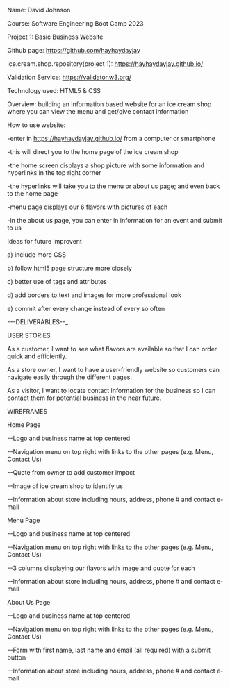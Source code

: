 Name: David Johnson

Course: Software Engineering Boot Camp 2023

Project 1:  Basic Business Website

Github page: https://github.com/hayhaydayjay

ice.cream.shop.repository(project 1): https://hayhaydayjay.github.io/

Validation Service: https://validator.w3.org/

Technology used:    HTML5 & CSS

Overview:   building an information based website for an ice cream shop where you can view the menu and get/give contact information


How to use website:   

-enter in https://hayhaydayjay.github.io/ from a computer or smartphone

-this will direct you to the home page of the ice cream shop

-the home screen displays a shop picture with some information and hyperlinks in the top right corner

-the hyperlinks will take you to the menu or about us page; and even back to the home page

-menu page displays our 6 flavors with pictures of each

-in the about us page, you can enter in information for an event and submit to us



Ideas for future improvent

  a) include more CSS

  b) follow html5 page structure more closely
  
  c) better use of tags and attributes
  
  d) add borders to text and images for more professional look
  
  e) commit after every change instead of every so often


---DELIVERABLES--_


USER STORIES

As a customer, I want to see what flavors are available so that I can order quick and efficiently.

As a store owner, I want to have a user-friendly website so customers can navigate easily through the different pages.

As a visitor, I want to locate contact information for the business so I can contact them for potential business in the near future.


WIREFRAMES

Home Page

--Logo and business name at top centered

--Navigation menu on top right with links to the other pages (e.g. Menu, Contact Us)

--Quote from owner to add customer impact

--Image of ice cream shop to identify us

--Information about store including hours, address, phone # and contact e-mail

Menu Page

--Logo and business name at top centered

--Navigation menu on top right with links to the other pages (e.g. Menu, Contact Us)

--3 columns displaying our flavors with image and quote for each

--Information about store including hours, address, phone # and contact e-mail

About Us Page

--Logo and business name at top centered

--Navigation menu on top right with links to the other pages (e.g. Menu, Contact Us)

--Form with first name, last name and email (all required) with a submit button

--Information about store including hours, address, phone # and contact e-mail
